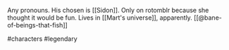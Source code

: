 Any pronouns. His chosen is [[Sidon]]. Only on rotomblr because she thought it would be fun. Lives in [[Mart's universe]], apparently. [[@bane-of-beings-that-fish]]

#characters #legendary 